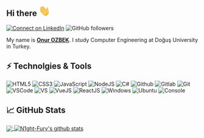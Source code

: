 ## Hi there <img src="https://raw.githubusercontent.com/ABSphreak/ABSphreak/master/gifs/Hi.gif" width="30px">

[![Connect on LinkedIn](https://img.shields.io/badge/--linkedin?label=LinkedIn&logo=LinkedIn&style=social)](https://www.linkedin.com/in/onurozv/)
![GitHub followers](https://img.shields.io/github/followers/onurozbk?style=social)

My name is **[Onur OZBEK](https://www.linkedin.com/in/onurozv/)**. I study Computer Engineering at Doğuş University in Turkey. 

## ⚡ Technolgies & Tools
<!--![](https://img.shields.io/badge/OS-Linux-informational?style=flat&logo=Linux&logoColor=white&color=26A65B)-->


![HTML5](https://img.icons8.com/color/30/html-5.png)
![CSS3](https://img.icons8.com/color/30/css3.png)
![JavaScript](https://img.icons8.com/color/30/javascript.png)
![NodeJS](https://img.icons8.com/color/30/nodejs.png)
![C#](https://img.icons8.com/color/344/c-sharp-logo.png)
![Github](https://img.icons8.com/material-outlined/30/github.png)
![Gitlab](https://img.icons8.com/color/30/gitlab.png)
![Git](https://img.icons8.com/color/30/git.png)
![VSCode](https://img.icons8.com/color/30/visual-studio-code-2019.png)
![VS](https://img.icons8.com/color/344/visual-studio.png)
![VueJS](https://img.icons8.com/color/30/vue-js.png)
![ReactJS](https://img.icons8.com/color/30/react-native.png)
![Windows](https://img.icons8.com/color/30/windows-10.png)
![Ubuntu](https://img.icons8.com/color/30/ubuntu--v1.png)
![Console](https://img.icons8.com/color/30/console.png)


## 📈 GitHub Stats

<a href="https://github.com/onurozbk/onurozbk">
  <img align="center" src="https://github-readme-stats.vercel.app/api/top-langs/?username=onurozbk&hide=shell,java,css,javascript&theme=dark&hide_langs_below=1" />
</a>
<a href="https://github.com/onurozbk/onurozbk">
  <img align="center" src="https://github-readme-stats.vercel.app/api?username=onurozbk&show_icons=true&theme=radical&line_height=27&title_color=fff&icon_color=79ff97&text_color=9f9f9f&bg_color=151515" alt="N1ght-Fury's github stats" />
</a>



<!--
**N1ght-Fury/N1ght-Fury** is a ✨ _special_ ✨ repository because its `README.md` (this file) appears on your GitHub profile.

Here are some ideas to get you started:

-  ...
- 🌱 I’m currently learning ...
- 👯 I’m looking to collaborate on ...
- 🤔 I’m looking for help with ...
- 💬 Ask me about ...
- 📫 How to reach me: ...
- 😄 Pronouns: ...
- ⚡ Fun fact: ...
- 🔧
-->
